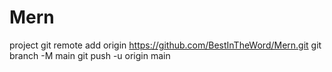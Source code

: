 # Mern
project
git remote add origin https://github.com/BestInTheWord/Mern.git
git branch -M main
git push -u origin main
